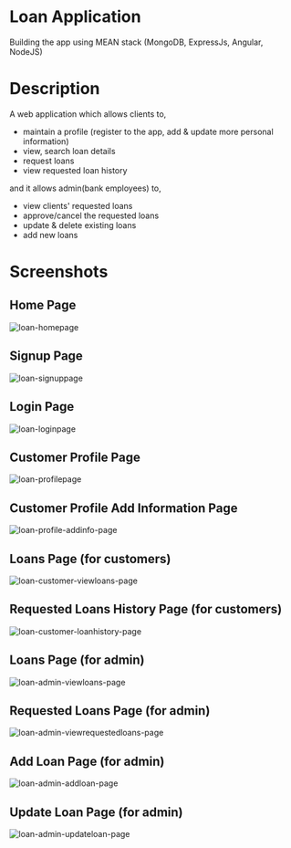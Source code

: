 # Loan Application
Building the app using MEAN stack (MongoDB, ExpressJs, Angular, NodeJS)

# Description
A web application which allows clients to,
- maintain a profile (register to the app, add & update more personal information)
- view, search loan details
- request loans 
- view requested loan history

and it allows admin(bank employees) to,
- view clients' requested loans
- approve/cancel the requested loans
- update & delete existing loans
- add new loans

# Screenshots

## Home Page
![loan-homepage](https://github.com/sewwandikarunarathna/loan-app/assets/43203201/b3434edb-615a-465f-9085-2fae0c4a2c35)

## Signup Page
![loan-signuppage](https://github.com/sewwandikarunarathna/loan-app/assets/43203201/66939d27-ee96-4b42-9dad-99053a90712d)

## Login Page
![loan-loginpage](https://github.com/sewwandikarunarathna/loan-app/assets/43203201/5b4f9c4b-6aaf-4ec8-bdb9-1b8c624ba157)

## Customer Profile Page
![loan-profilepage](https://github.com/sewwandikarunarathna/loan-app/assets/43203201/65b1f9ed-4e1a-4e2a-90d4-7c669d4fb47d)

## Customer Profile Add Information Page
![loan-profile-addinfo-page](https://github.com/sewwandikarunarathna/loan-app/assets/43203201/52ff098e-ab47-4910-b698-7b47e9d1c354)

## Loans Page (for customers)
![loan-customer-viewloans-page](https://github.com/sewwandikarunarathna/loan-app/assets/43203201/6ea842d9-f321-405a-ae53-d0c44cbdffe1)

## Requested Loans History Page (for customers)
![loan-customer-loanhistory-page](https://github.com/sewwandikarunarathna/loan-app/assets/43203201/0ba39a9a-eb5f-4cac-b39d-9c92bcf8af83)

## Loans Page (for admin)
![loan-admin-viewloans-page](https://github.com/sewwandikarunarathna/loan-app/assets/43203201/05e3f474-a8bc-43b6-b3a7-983f93d3b6c7)

## Requested Loans Page (for admin)
![loan-admin-viewrequestedloans-page](https://github.com/sewwandikarunarathna/loan-app/assets/43203201/6f08b9da-cde3-4563-a5d5-d3a9c87d3b87)

## Add Loan Page (for admin)
![loan-admin-addloan-page](https://github.com/sewwandikarunarathna/loan-app/assets/43203201/8c4b3164-2e53-4dc9-a4cb-bf0616fe9509)

## Update Loan Page (for admin)
![loan-admin-updateloan-page](https://github.com/sewwandikarunarathna/loan-app/assets/43203201/571e1b1b-e131-476d-bca0-44358aa34938)


